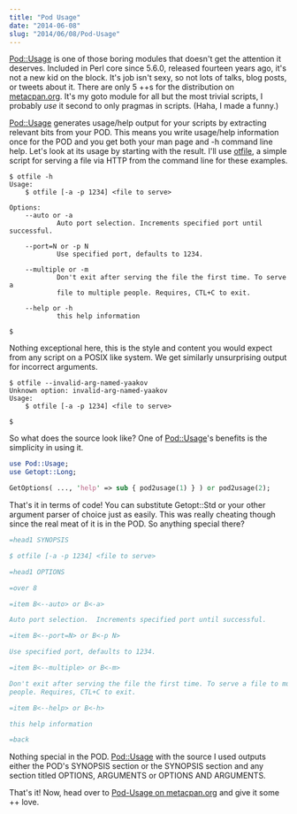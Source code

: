```yaml
--- 
title: "Pod Usage"
date: "2014-06-08"
slug: "2014/06/08/Pod-Usage"
---
```


[Pod::Usage](https://metacpan.org/pod/Pod::Usage) is one of those boring modules that doesn't get the attention it deserves.  Included in Perl core since 5.6.0, released fourteen years ago, it's not a new kid on the block.  It's job isn't sexy, so not lots of talks, blog posts, or tweets about it. There are only 5 ++s for the distribution on [metacpan.org](https://metacpan.org/release/Pod-Usage). It's my goto module for all but the most trivial scripts, I probably *use* it second to only pragmas in scripts. (Haha, I made a funny.)

[Pod::Usage](https://metacpan.org/pod/Pod::Usage) generates usage/help output for your scripts by extracting relevant bits from your POD. This means you write usage/help information once for the POD and you get both your man page and -h command line help.  Let's look at its usage by starting with the result. I'll use [otfile](https://github.com/mikegrb/App-otfile/blob/master/script/otfile), a simple script for serving a file via HTTP from the command line for these examples.

```
$ otfile -h
Usage:
    $ otfile [-a -p 1234] <file to serve>

Options:
    --auto or -a
            Auto port selection. Increments specified port until successful.

    --port=N or -p N
            Use specified port, defaults to 1234.

    --multiple or -m
            Don't exit after serving the file the first time. To serve a
            file to multiple people. Requires, CTL+C to exit.

    --help or -h
            this help information

$
```

Nothing exceptional here, this is the style and content you would expect from any script on a POSIX like system. We get similarly unsurprising output for incorrect arguments.

```
$ otfile --invalid-arg-named-yaakov
Unknown option: invalid-arg-named-yaakov
Usage:
    $ otfile [-a -p 1234] <file to serve>

$
```

So what does the source look like? One of [Pod::Usage](https://metacpan.org/pod/Pod::Usage)'s benefits is the simplicity in using it.

```perl
use Pod::Usage;
use Getopt::Long;

GetOptions( ..., 'help' => sub { pod2usage(1) } ) or pod2usage(2);
```

That's it in terms of code! You can substitute Getopt::Std or your other argument parser of choice just as easily.  This was really cheating though since the real meat of it is in the POD.  So anything special there?

```perl
=head1 SYNOPSIS

$ otfile [-a -p 1234] <file to serve>

=head1 OPTIONS

=over 8

=item B<--auto> or B<-a>

Auto port selection.  Increments specified port until successful.

=item B<--port=N> or B<-p N>

Use specified port, defaults to 1234.

=item B<--multiple> or B<-m>

Don't exit after serving the file the first time. To serve a file to multiple
people. Requires, CTL+C to exit.

=item B<--help> or B<-h>

this help information

=back
```

Nothing special in the POD. [Pod::Usage](https://metacpan.org/pod/Pod::Usage) with the source I used outputs either the POD's SYNOPSIS section or the SYNOPSIS section and any section titled OPTIONS, ARGUMENTS or OPTIONS AND ARGUMENTS.

That's it!  Now, head over to [Pod-Usage on metacpan.org](https://metacpan.org/release/Pod-Usage) and give it some ++ love.

